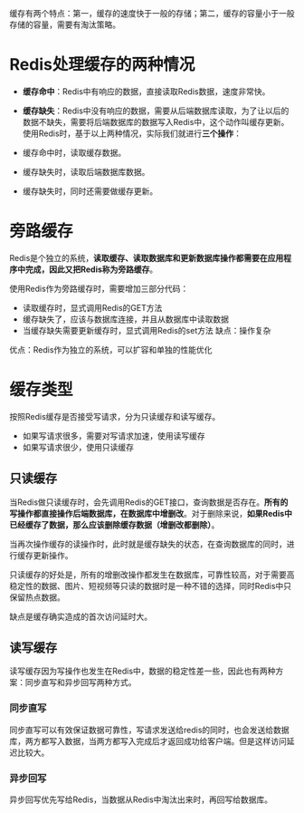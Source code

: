 缓存有两个特点：第一，缓存的速度快于一般的存储；第二，缓存的容量小于一般存储的容量，需要有淘汰策略。

# Redis处理缓存的两种情况

* **缓存命中**：Redis中有响应的数据，直接读取Redis数据，速度非常快。
* **缓存缺失**：Redis中没有响应的数据，需要从后端数据库读取，为了让以后的数据不缺失，需要将后端数据库的数据写入Redis中，这个动作叫缓存更新。
使用Redis时，基于以上两种情况，实际我们就进行**三个操作**：

* 缓存命中时，读取缓存数据。
* 缓存缺失时，读取后端数据库数据。
* 缓存缺失时，同时还需要做缓存更新。
# 旁路缓存

Redis是个独立的系统，**读取缓存、读取数据库和更新数据库操作都需要在应用程序中完成，因此又把Redis称为旁路缓存**。

使用Redis作为旁路缓存时，需要增加三部分代码：

* 读取缓存时，显式调用Redis的GET方法
* 缓存缺失了，应该与数据库连接，并且从数据库中读取数据
* 当缓存缺失需要更新缓存时，显式调用Redis的set方法
缺点：操作复杂

优点：Redis作为独立的系统，可以扩容和单独的性能优化

# 缓存类型

按照Redis缓存是否接受写请求，分为只读缓存和读写缓存。

* 如果写请求很多，需要对写请求加速，使用读写缓存
* 如果写请求很少，使用只读缓存
## 只读缓存

当Redis做只读缓存时，会先调用Redis的GET接口，查询数据是否存在。**所有的写操作都直接操作后端数据库，在数据库中增删改**。对于删除来说，**如果Redis中已经缓存了数据，那么应该删除缓存数据（增删改都删除）**。

当再次操作缓存的读操作时，此时就是缓存缺失的状态，在查询数据库的同时，进行缓存更新操作。

只读缓存的好处是，所有的增删改操作都发生在数据库，可靠性较高，对于需要高稳定性的数据、图片、短视频等只读的数据时是一种不错的选择，同时Redis中只保留热点数据。

缺点是缓存确实造成的首次访问延时大。

## 读写缓存

读写缓存因为写操作也发生在Redis中，数据的稳定性差一些，因此也有两种方案：同步直写和异步回写两种方式。

### 同步直写

同步直写可以有效保证数据可靠性，写请求发送给redis的同时，也会发送给数据库，两方都写入数据，当两方都写入完成后才返回成功给客户端。但是这样访问延迟比较大。

### 异步回写

异步回写优先写给Redis，当数据从Redis中淘汰出来时，再回写给数据库。

